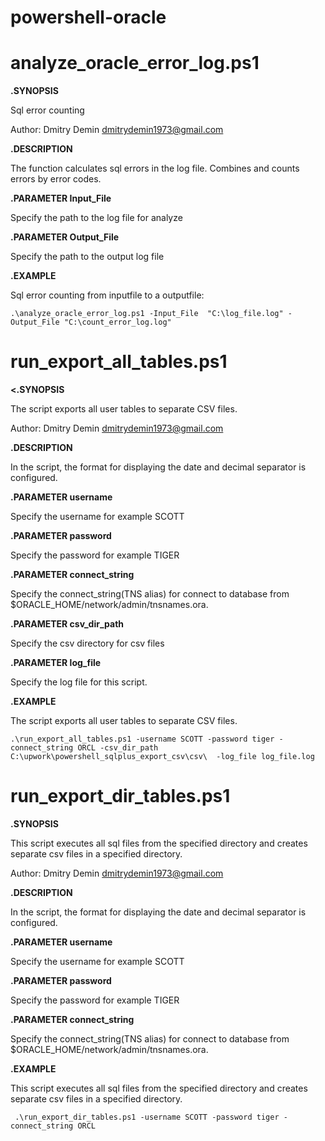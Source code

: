 # powershell-oracle

# analyze_oracle_error_log.ps1

**.SYNOPSIS**

 Sql error counting
     
 Author: Dmitry Demin dmitrydemin1973@gmail.com
     
**.DESCRIPTION**

  The function calculates sql errors in the log file. Combines and counts errors by error codes.
    
**.PARAMETER Input_File**
    
  Specify the path to the log file for analyze 
    
**.PARAMETER Output_File**

 Specify the path to the output log file 
    
 **.EXAMPLE**
 
 Sql error counting from inputfile to a outputfile:
    
    .\analyze_oracle_error_log.ps1 -Input_File  "C:\log_file.log" -Output_File "C:\count_error_log.log"

# run_export_all_tables.ps1 

**<.SYNOPSIS**

  The script exports all user tables to separate CSV files.
  
  Author: Dmitry Demin dmitrydemin1973@gmail.com
  
**.DESCRIPTION**

   In the script, the format for displaying the date and decimal separator is configured.
   
**.PARAMETER username**

  Specify the username  for example SCOTT
  
**.PARAMETER password**

  Specify the password  for example TIGER
  
**.PARAMETER connect_string**

  Specify the connect_string(TNS alias)  for connect to database from $ORACLE_HOME/network/admin/tnsnames.ora.  
  
 **.PARAMETER csv_dir_path**
 
  Specify the csv directory for csv files
  
**.PARAMETER  log_file**

  Specify the  log file for this script.  
  
**.EXAMPLE**

The script exports all user tables to separate CSV files.

    .\run_export_all_tables.ps1 -username SCOTT -password tiger -connect_string ORCL -csv_dir_path C:\upwork\powershell_sqlplus_export_csv\csv\  -log_file log_file.log
>

# run_export_dir_tables.ps1

**.SYNOPSIS**

   This script executes all sql files from the specified directory and creates separate csv files in a specified directory.
     
   Author: Dmitry Demin dmitrydemin1973@gmail.com

**.DESCRIPTION**

   In the script, the format for displaying the date and decimal separator is configured.

**.PARAMETER username**

   Specify the username  for example SCOTT

**.PARAMETER password**

   Specify the password  for example TIGER

**.PARAMETER connect_string**
    
   Specify the connect_string(TNS alias)  for connect to database from $ORACLE_HOME/network/admin/tnsnames.ora.  

 **.EXAMPLE**
 
   This script executes all sql files from the specified directory and creates separate csv files in a specified directory.
     
     .\run_export_dir_tables.ps1 -username SCOTT -password tiger -connect_string ORCL


